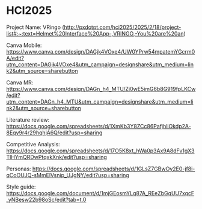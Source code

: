 # HCI2025

Project Name: VRingo (http://pxdotpt.com/hci2025/2025/2/18/project-list#:~:text=Helmet%20Interface%20App-,VRINGO,-You%20are%20an)

Canva Mobile: https://www.canva.com/design/DAGjk4VOxe4/UW0YPrw54mpatemYGcrm0A/edit?utm_content=DAGjk4VOxe4&utm_campaign=designshare&utm_medium=link2&utm_source=sharebutton 

Canva MR: https://www.canva.com/design/DAGn_h4_MTU/Zi0wE5imG6b8G919fpLKCw/edit?utm_content=DAGn_h4_MTU&utm_campaign=designshare&utm_medium=link2&utm_source=sharebutton

Literature review: https://docs.google.com/spreadsheets/d/1XmKb3Y8ZCc86PafjhliOkdp2A-8Eqy9r4r29hqhjA6Q/edit?usp=sharing

Competitive Analysis: https://docs.google.com/spreadsheets/d/17O5K8xt_hWa0p3Ax9A8dFv1gX3TlHYmQRDwPtqxkXnk/edit?usp=sharing

Personas: https://docs.google.com/spreadsheets/d/1GLsZ7GBwOy2E0-jf8i-qCoOUJQ-sMmElVsnip_UJgNY/edit?usp=sharing

Style guide: https://docs.google.com/document/d/1mjGEosmYLq87A_REeZbGqUU7xqcF_yNBesw22b98oSc/edit?tab=t.0
